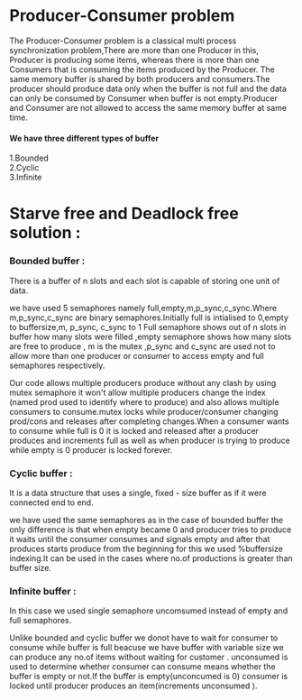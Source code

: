 # Producer-Consumer problem 
The Producer-Consumer problem is a classical multi process synchronization problem,There are more than one Producer in this, Producer is producing some items, whereas there is more than one Consumers that is consuming the items produced by the Producer. The same memory buffer is shared by both producers and consumers.The producer should produce data only when the buffer is not full and the data can only be consumed by Consumer when buffer is not empty.Producer and Consumer are not allowed to access the same memory buffer at same time. 

#### We have three different types of buffer 
1.Bounded   
2.Cyclic  
3.Infinite

# Starve free and Deadlock free solution : 
### Bounded buffer :
There is a buffer of n slots and each slot is capable of storing one unit of data.

we have used 5 semaphores namely full,empty,m,p_sync,c_sync.Where m,p_sync,c_sync are binary semaphores.Initially full is intialised to 0,empty to buffersize,m, p_sync, c_sync to 1 Full semaphore shows out of n slots in buffer how many slots were filled ,empty semaphore shows how many slots are free to produce , m is the mutex ,p_sync and c_sync are used not to allow more than one producer or consumer to access empty and full semaphores respectively.

Our code allows multiple producers produce without any clash by using mutex semaphore it won't allow multiple producers change the index (named prod used to identify where to produce) and also allows multiple consumers to consume.mutex locks while producer/consumer changing prod/cons and releases after completing changes.When a consumer wants to consume while full is 0 it is locked and released after a producer produces and increments full as well as when producer is trying to produce while empty is 0 producer is locked forever.
### Cyclic buffer :
It is a data structure that uses a single, fixed - size buffer as if it were connected end to end.

we have used the same semaphores as in the case of bounded buffer the only difference is that when empty became 0 and producer tries to produce it waits until the consumer consumes and signals empty and after that produces starts produce from the beginning for this we used %buffersize indexing.It can be used in the cases where no.of productions is greater than buffer size.
### Infinite buffer :
In this case we used single semaphore uncomsumed instead of empty and full semaphores.

Unlike bounded and cyclic buffer we donot have to wait for consumer to consume while buffer is full beacuse we have buffer with variable size we can produce any no.of items without waiting for customer . unconsumed is used to determine whether consumer can consume means whether the buffer is empty or not.If the buffer is empty(unconcumed is 0) consumer is locked until producer produces an item(increments unconsumed ). 


